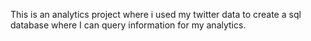 This is an analytics project where i used my twitter data to create a sql database where I can query information for my analytics.
